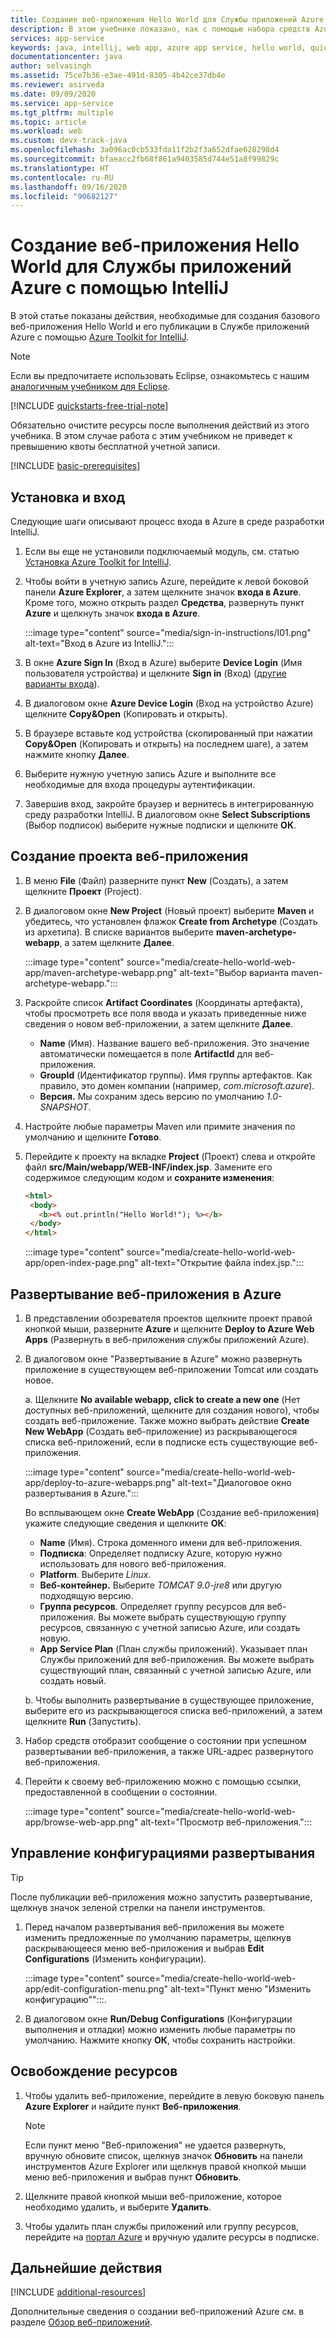 ```yaml
---
title: Создание веб-приложения Hello World для Службы приложений Azure с помощью IntelliJ
description: В этом учебнике показано, как с помощью набора средств Azure для IntelliJ создать веб-приложение Hello World для Azure.
services: app-service
keywords: java, intellij, web app, azure app service, hello world, quick start
documentationcenter: java
author: selvasingh
ms.assetid: 75ce7b36-e3ae-491d-8305-4b42ce37db4e
ms.reviewer: asirveda
ms.date: 09/09/2020
ms.service: app-service
ms.tgt_pltfrm: multiple
ms.topic: article
ms.workload: web
ms.custom: devx-track-java
ms.openlocfilehash: 3a096ac0cb533fda11f2b2f3a652dfae628298d4
ms.sourcegitcommit: bfaeacc2fb68f861a9403585d744e51a8f99829c
ms.translationtype: HT
ms.contentlocale: ru-RU
ms.lasthandoff: 09/16/2020
ms.locfileid: "90682127"
---
```

# <a name="create-a-hello-world-web-app-for-azure-app-service-using-intellij"></a>Создание веб-приложения Hello World для Службы приложений Azure с помощью IntelliJ

В этой статье показаны действия, необходимые для создания базового веб-приложения Hello World и его публикации в Службе приложений Azure с помощью [Azure Toolkit for IntelliJ](https://plugins.jetbrains.com/plugin/8053).

> [!NOTE]
>
> Если вы предпочитаете использовать Eclipse, ознакомьтесь с нашим [аналогичным учебником для Eclipse][eclipse-hello-world].
>
>[!INCLUDE [quickstarts-free-trial-note](includes/quickstarts-free-trial-note.md)]
>
> Обязательно очистите ресурсы после выполнения действий из этого учебника. В этом случае работа с этим учебником не приведет к превышению квоты бесплатной учетной записи.
>

[!INCLUDE [basic-prerequisites](includes/basic-prerequisites.md)]

## <a name="installation-and-sign-in"></a>Установка и вход

Следующие шаги описывают процесс входа в Azure в среде разработки IntelliJ.

1. Если вы еще не установили подключаемый модуль, см. статью [Установка Azure Toolkit for IntelliJ](installation.md).

1. Чтобы войти в учетную запись Azure, перейдите к левой боковой панели **Azure Explorer**, а затем щелкните значок **входа в Azure**. Кроме того, можно открыть раздел **Средства**, развернуть пункт **Azure** и щелкнуть значок **входа в Azure**.

   :::image type="content" source="media/sign-in-instructions/I01.png" alt-text="Вход в Azure из IntelliJ."::: 

1. В окне **Azure Sign In** (Вход в Azure) выберите **Device Login** (Имя пользователя устройства) и щелкните **Sign in** (Вход) ([другие варианты входа](sign-in-instructions.md)).

1. В диалоговом окне **Azure Device Login** (Вход на устройство Azure) щелкните **Copy&Open** (Копировать и открыть).

1. В браузере вставьте код устройства (скопированный при нажатии **Copy&Open** (Копировать и открыть) на последнем шаге), а затем нажмите кнопку **Далее**.

1. Выберите нужную учетную запись Azure и выполните все необходимые для входа процедуры аутентификации.

1. Завершив вход, закройте браузер и вернитесь в интегрированную среду разработки IntelliJ. В диалоговом окне **Select Subscriptions** (Выбор подписок) выберите нужные подписки и щелкните **ОК**.

## <a name="creating-a-new-web-app-project"></a>Создание проекта веб-приложения

1. В меню **File** (Файл) разверните пункт **New** (Создать), а затем щелкните **Проект** (Project).

1. В диалоговом окне **New Project** (Новый проект) выберите **Maven** и убедитесь, что установлен флажок **Create from Archetype** (Создать из архетипа). В списке вариантов выберите **maven-archetype-webapp**, а затем щелкните **Далее**.

   :::image type="content" source="media/create-hello-world-web-app/maven-archetype-webapp.png" alt-text="Выбор варианта maven-archetype-webapp."::: 

1. Раскройте список **Artifact Coordinates** (Координаты артефакта), чтобы просмотреть все поля ввода и указать приведенные ниже сведения о новом веб-приложении, а затем щелкните **Далее**.

   * **Name** (Имя). Название вашего веб-приложения. Это значение автоматически помещается в поле **ArtifactId** для веб-приложения.
   * **GroupId** (Идентификатор группы). Имя группы артефактов. Как правило, это домен компании (например, *com.microsoft.azure*).
   * **Версия.** Мы сохраним здесь версию по умолчанию *1.0-SNAPSHOT*.

1. Настройте любые параметры Maven или примите значения по умолчанию и щелкните **Готово**.

1. Перейдите к проекту на вкладке **Project** (Проект) слева и откройте файл **src/Main/webapp/WEB-INF/index.jsp**. Замените его содержимое следующим кодом и **сохраните изменения**:

   ```html
   <html>
    <body>
      <b><% out.println("Hello World!"); %></b>
    </body>
   </html>
   ```
   :::image type="content" source="media/create-hello-world-web-app/open-index-page.png" alt-text="Открытие файла index.jsp.":::

## <a name="deploying-web-app-to-azure"></a>Развертывание веб-приложения в Azure

1. В представлении обозревателя проектов щелкните проект правой кнопкой мыши, разверните **Azure** и щелкните **Deploy to Azure Web Apps** (Развернуть в веб-приложения службы приложений Azure).

1. В диалоговом окне "Развертывание в Azure" можно развернуть приложение в существующем веб-приложении Tomcat или создать новое.

   a. Щелкните **No available webapp, click to create a new one** (Нет доступных веб-приложений, щелкните для создания нового), чтобы создать веб-приложение. Также можно выбрать действие **Create New WebApp** (Создать веб-приложение) из раскрывающегося списка веб-приложений, если в подписке есть существующие веб-приложения.

      :::image type="content" source="media/create-hello-world-web-app/deploy-to-azure-webapps.png" alt-text="Диалоговое окно развертывания в Azure.":::

   Во всплывающем окне **Create WebApp** (Создание веб-приложения) укажите следующие сведения и щелкните **ОК**: 

      * **Name** (Имя). Строка доменного имени для веб-приложения.
      * **Подписка**: Определяет подписку Azure, которую нужно использовать для нового веб-приложения.
      * **Platform**. Выберите *Linux*.
      * **Веб-контейнер.** Выберите *TOMCAT 9.0-jre8* или другую подходящую версию.
      * **Группа ресурсов**. Определяет группу ресурсов для веб-приложения. Вы можете выбрать существующую группу ресурсов, связанную с учетной записью Azure, или создать новую.
      * **App Service Plan** (План службы приложений). Указывает план Службы приложений для веб-приложения. Вы можете выбрать существующий план, связанный с учетной записью Azure, или создать новый.

   b. Чтобы выполнить развертывание в существующее приложение, выберите его из раскрывающегося списка веб-приложений, а затем щелкните **Run** (Запустить).

1. Набор средств отобразит сообщение о состоянии при успешном развертывании веб-приложения, а также URL-адрес развернутого веб-приложения.

1. Перейти к своему веб-приложению можно с помощью ссылки, предоставленной в сообщении о состоянии.

   :::image type="content" source="media/create-hello-world-web-app/browse-web-app.png" alt-text="Просмотр веб-приложения.":::

## <a name="managing-deploy-configurations"></a>Управление конфигурациями развертывания

> [!TIP]
> После публикации веб-приложения можно запустить развертывание, щелкнув значок зеленой стрелки на панели инструментов.

1. Перед началом развертывания веб-приложения вы можете изменить предложенные по умолчанию параметры, щелкнув раскрывающееся меню веб-приложения и выбрав **Edit Configurations** (Изменить конфигурации).

   :::image type="content" source="media/create-hello-world-web-app/edit-configuration-menu.png" alt-text="Пункт меню "Изменить конфигурацию"":::.

1. В диалоговом окне **Run/Debug Configurations** (Конфигурации выполнения и отладки) можно изменить любые параметры по умолчанию. Нажмите кнопку **ОК**, чтобы сохранить настройки.

## <a name="cleaning-up-resources"></a>Освобождение ресурсов

1. Чтобы удалить веб-приложение, перейдите в левую боковую панель **Azure Explorer** и найдите пункт **Веб-приложения**. 

   > [!NOTE]
   > Если пункт меню "Веб-приложения" не удается развернуть, вручную обновите список, щелкнув значок **Обновить** на панели инструментов Azure Explorer или щелкнув правой кнопкой мыши меню веб-приложения и выбрав пункт **Обновить**.

1. Щелкните правой кнопкой мыши веб-приложение, которое необходимо удалить, и выберите **Удалить**.

1. Чтобы удалить план службы приложений или группу ресурсов, перейдите на [портал Azure](https://portal.azure.com) и вручную удалите ресурсы в подписке.

## <a name="next-steps"></a>Дальнейшие действия

[!INCLUDE [additional-resources](includes/additional-resources.md)]

Дополнительные сведения о создании веб-приложений Azure см. в разделе [Обзор веб-приложений].

<!-- URL List -->

[Azure Toolkit for IntelliJ]: azure-toolkit-for-intellij.md
[Azure Toolkit for Eclipse]: ../toolkit-for-eclipse/azure-toolkit-for-eclipse.md
[eclipse-hello-world]: ../toolkit-for-eclipse/create-hello-world-web-app.md
[Обзор веб-приложений]: /azure/app-service/app-service-web-overview
[Apache Tomcat]: http://tomcat.apache.org/
[Jetty]: http://www.eclipse.org/jetty/
[Legacy Version]: create-hello-world-web-app-legacy-version.md
[intelliJ-sign-in-instructions]: sign-in-instructions.md

<!-- IMG List -->
[marketplace]:media/create-hello-world-web-app/marketplace.png
[file-new-project]: media/create-hello-world-web-app/file-new-project.png
[maven-archetype-webapp]: media/create-hello-world-web-app/maven-archetype-webapp.png
[groupid-and-artifactid]: media/create-hello-world-web-app/groupid-and-artifactid.png
[maven-options]: media/create-hello-world-web-app/maven-options.png
[project-name]: media/create-hello-world-web-app/project-name.png
[open-index-page]: media/create-hello-world-web-app/open-index-page.png
[edit-index-page]: media/create-hello-world-web-app/edit-index-page.png
[deploy-to-azure-menu]: media/create-hello-world-web-app/run-on-web-app-menu.png
[deploy-to-azure-dialog]: media/create-hello-world-web-app/run-on-web-app-dialog.png
[deploy-to-existing-webapp]: media/create-hello-world-web-app/deploy-to-existing-webapp.png
[create-new-web-app-dialog]: media/create-hello-world-web-app/create-new-web-app-dialog.png
[successfully-deployed]: media/create-hello-world-web-app/successfully-deployed.png
[browse-web-app]: media/create-hello-world-web-app/browse-web-app.png
[edit-configuration-menu]: media/create-hello-world-web-app/edit-configuration-menu.png
[edit-configuration-dialog]: media/create-hello-world-web-app/edit-configuration-dialog.png
[clean-resources]: media/create-hello-world-web-app/clean-resource.png